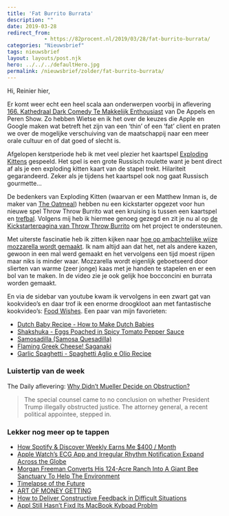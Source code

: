 ```yaml
---
title: 'Fat Burrito Burrata'
description: ""
date: 2019-03-28
redirect_from: 
            - https://82procent.nl/2019/03/28/fat-burrito-burrata/
categories: "Nieuwsbrief"
tags: nieuwsbrief	
layout: layouts/post.njk
hero: ../../../defaultHero.jpg
permalink: /nieuwsbrief/zolder/fat-burrito-burrata/
---
```

Hi, Reinier hier,

Er komt weer echt een heel scala aan onderwerpen voorbij in aflevering [166. Kathedraal Dark Comedy Te Makkelijk Enthousiast](https://appelsenperenshow.nl/aflevering/2019/3/27/166-kathedraal-dark-comedy-te-makkelijk-enthousiast) van De Appels en Peren Show. Zo hebben Wietse en ik het over de keuzes die Apple en Google maken wat betreft het zijn van een ‘thin’ of een ‘fat’ client en praten we over de mogelijke verschuiving van de maatschappij naar een meer orale cultuur en of dat goed of slecht is.

Afgelopen kerstperiode heb ik met veel plezier het kaartspel [Exploding Kittens](https://explodingkittens.com) gespeeld. Het spel is een grote Russisch roulette want je bent direct af als je een exploding kitten kaart van de stapel trekt. Hilariteit gegarandeerd. Zeker als je tijdens het kaartspel ook nog gaat Russisch gourmette…

De bedenkers van Exploding Kitten (waarvan er een Matthew Inman is, de maker van [The Oatmeal](https://theoatmeal.com)) hebben nu een kickstarter opgezet voor hun nieuwe spel Throw Throw Burrito wat een kruising is tussen een kaartspel en [trefbal](https://nl.m.wikipedia.org/wiki/Trefbal). Volgens mij heb ik hiermee genoeg gezegd en zit je nu al op [de Kickstarterpagina van Throw Throw Burrito](https://www.kickstarter.com/projects/elanlee/throw-throw-burrito) om het project te ondersteunen.

Met uiterste fascinatie heb ik zitten kijken naar [hoe op ambachtelijke wijze mozzarella wordt gemaakt](https://www.youtube.com/watch?v=pU_VoyWfLfY). Ik nam altijd aan dat het, net als andere kazen, gewoon in een mal werd gemaakt en het vervolgens een tijd moest rijpen maar niks is minder waar. Mozzarella wordt eigenlijk geboetseerd door slierten van warme (zeer jonge) kaas met je handen te stapelen en er een bol van te maken. In de video zie je ook gelijk hoe bocconcini en burrata worden gemaakt.

En via de sidebar van youtube kwam ik vervolgens in een zwart gat van kookvideo’s en daar trof ik een enorme droogkloot aan met fantastische kookvideo’s: [Food Wishes](https://www.youtube.com/channel/UCRIZtPl9nb9RiXc9btSTQNw). Een paar van mijn favorieten:

- [Dutch Baby Recipe - How to Make Dutch Babies](https://www.youtube.com/watch?v=kyxEFj7bgHI&feature=youtu.be)
- [Shakshuka - Eggs Poached in Spicy Tomato Pepper Sauce](https://www.youtube.com/watch?v=ifWWRZSWS18)
- [Samosadilla (Samosa Quesadilla)](https://www.youtube.com/watch?v=RvmHHy6HiXA)
- [Flaming Greek Cheese! Saganaki](https://www.youtube.com/watch?v=ZQJQVKWAFoc)
- [Garlic Spaghetti - Spaghetti Aglio e Olio Recipe](https://www.youtube.com/watch?v=bjmYkPkjnVo)

### Luistertip van de week

The Daily aflevering: [Why Didn’t Mueller Decide on Obstruction?](https://www.nytimes.com/2019/03/26/podcasts/the-daily/mueller-barr-trump-obstruction.html)

> The special counsel came to no conclusion on whether President Trump illegally obstructed justice. The attorney general, a recent political appointee, stepped in.

### Lekker nog meer op te tappen

- [How Spotify & Discover Weekly Earns Me \$400 / Month](https://www.stevebenjamins.com/blog/spotify-and-discover-weekly)
- [Apple Watch’s ECG App and Irregular Rhythm Notification Expand Across the Globe](https://www.macstories.net/linked/apple-watchs-ecg-app-and-irregular-rhythm-notification-expand-across-the-globe/)
- [Morgan Freeman Converts His 124-Acre Ranch Into A Giant Bee Sanctuary To Help The Environment](https://life.gomcgill.com/morgan-freeman-converted-giant-ranch-bee-sanctuary-protection)
- [Timelapse of the Future](https://kottke.org/19/03/timelapse-of-the-future)
- [ART OF MONEY GETTING](http://www.fourmilab.ch/etexts/www/barnum/moneygetting/moneygetting.html)
- [How to Deliver Constructive Feedback in Difficult Situations](https://medium.dave-bailey.com/the-essential-guide-to-difficult-conversations-41f736e63ccf)
- [Appl Still Hasn’t Fixd Its MacBook Kyboad Problm](https://www.wsj.com/graphics/apple-still-hasnt-fixed-its-macbook-keyboard-problem/)

